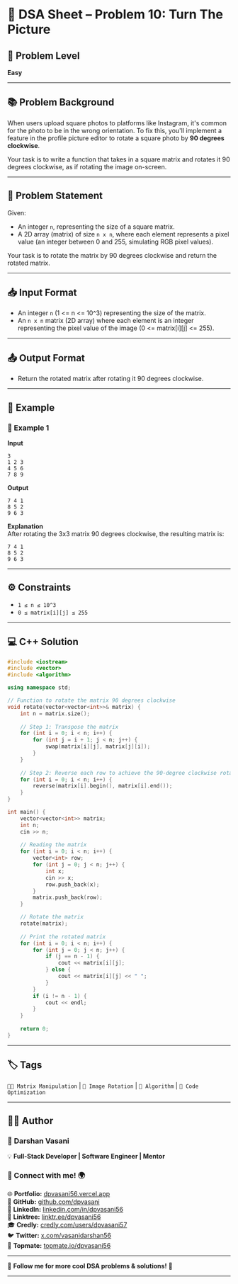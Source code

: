 # 🧩 DSA Sheet – Problem 10: Turn The Picture

## 🎯 Problem Level  
**Easy**

---

## 📚 Problem Background  

When users upload square photos to platforms like Instagram, it's common for the photo to be in the wrong orientation. To fix this, you'll implement a feature in the profile picture editor to rotate a square photo by **90 degrees clockwise**. 

Your task is to write a function that takes in a square matrix and rotates it 90 degrees clockwise, as if rotating the image on-screen.

---

## 📝 Problem Statement  

Given:
- An integer `n`, representing the size of a square matrix.
- A 2D array (matrix) of size `n x n`, where each element represents a pixel value (an integer between 0 and 255, simulating RGB pixel values).

Your task is to rotate the matrix by 90 degrees clockwise and return the rotated matrix.

---

## 📥 Input Format  

- An integer `n` (1 <= n <= 10^3) representing the size of the matrix.
- An `n x n` matrix (2D array) where each element is an integer representing the pixel value of the image (0 <= matrix[i][j] <= 255).

---

## 📤 Output Format  

- Return the rotated matrix after rotating it 90 degrees clockwise.

---

## 🧪 Example  

### 🔹 Example 1  

**Input**  
```
3
1 2 3
4 5 6
7 8 9
```

**Output**  
```
7 4 1
8 5 2
9 6 3
```

**Explanation**  
After rotating the 3x3 matrix 90 degrees clockwise, the resulting matrix is:

```
7 4 1  
8 5 2  
9 6 3  
```

---

## ⚙️ Constraints  

- `1 ≤ n ≤ 10^3`
- `0 ≤ matrix[i][j] ≤ 255`

---

## 💻 C++ Solution  

```cpp
#include <iostream>
#include <vector>
#include <algorithm>

using namespace std;

// Function to rotate the matrix 90 degrees clockwise
void rotate(vector<vector<int>>& matrix) {
    int n = matrix.size();
    
    // Step 1: Transpose the matrix
    for (int i = 0; i < n; i++) {
        for (int j = i + 1; j < n; j++) {
            swap(matrix[i][j], matrix[j][i]);
        }
    }
    
    // Step 2: Reverse each row to achieve the 90-degree clockwise rotation
    for (int i = 0; i < n; i++) {
        reverse(matrix[i].begin(), matrix[i].end());
    }
}

int main() {
    vector<vector<int>> matrix;
    int n;
    cin >> n;
    
    // Reading the matrix
    for (int i = 0; i < n; i++) {
        vector<int> row;
        for (int j = 0; j < n; j++) {
            int x;
            cin >> x;
            row.push_back(x);
        }
        matrix.push_back(row);
    }

    // Rotate the matrix
    rotate(matrix);
    
    // Print the rotated matrix
    for (int i = 0; i < n; i++) {
        for (int j = 0; j < n; j++) {
            if (j == n - 1) {
                cout << matrix[i][j];
            } else {
                cout << matrix[i][j] << " ";
            }
        }
        if (i != n - 1) { 
            cout << endl;
        }
    }
    
    return 0;
}
```

---

## 🏷️ Tags  
`🧑‍💻 Matrix Manipulation` | `🧠 Image Rotation` | `🔧 Algorithm` | `📝 Code Optimization`

---
## 👨‍💻 Author  

### 🚀 **Darshan Vasani**  
💡 **Full-Stack Developer | Software Engineer | Mentor**    

### 🔗 Connect with me! 🌍  
🌐 **Portfolio:** [dpvasani56.vercel.app](https://dpvasani56.vercel.app/)  
🐙 **GitHub:** [github.com/dpvasani](https://github.com/dpvasani)  
💼 **LinkedIn:** [linkedin.com/in/dpvasani56](https://www.linkedin.com/in/dpvasani56/)  
🌳 **Linktree:** [linktr.ee/dpvasani56](https://linktr.ee/dpvasani56)  
🎓 **Credly:** [credly.com/users/dpvasani57](https://www.credly.com/users/dpvasani57/)  
🐦 **Twitter:** [x.com/vasanidarshan56](https://x.com/vasanidarshan56)  
📢 **Topmate:** [topmate.io/dpvasani56](https://topmate.io/dpvasani56)  

---

🚀 **Follow me for more cool DSA problems & solutions!** 🌟  

---  
